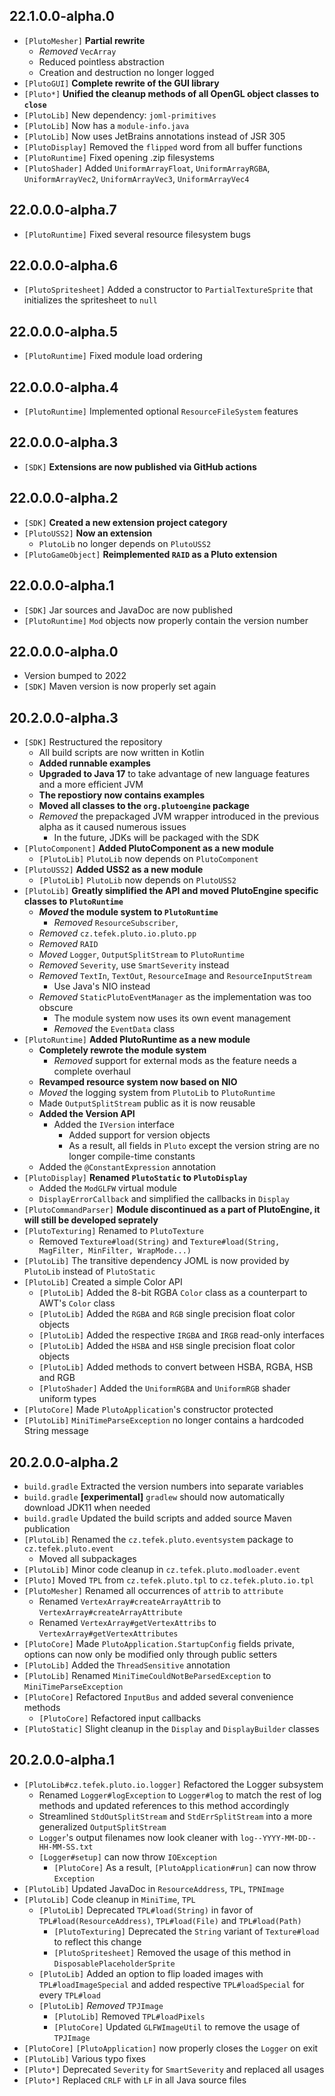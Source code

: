 ## 22.1.0.0-alpha.0
* `[PlutoMesher]` **Partial rewrite**
  * *Removed* `VecArray`
  * Reduced pointless abstraction
  * Creation and destruction no longer logged
* `[PlutoGUI]` **Complete rewrite of the GUI library**
* `[Pluto*]` **Unified the cleanup methods of all OpenGL object classes to `close`**
* `[PlutoLib]` New dependency: `joml-primitives`
* `[PlutoLib]` Now has a `module-info.java`
* `[PlutoLib]` Now uses JetBrains annotations instead of JSR 305
* `[PlutoDisplay]` Removed the `flipped` word from all buffer functions
* `[PlutoRuntime]` Fixed opening .zip filesystems
* `[PlutoShader]` Added `UniformArrayFloat`, `UniformArrayRGBA`,
                  `UniformArrayVec2`, `UniformArrayVec3`, `UniformArrayVec4`

## 22.0.0.0-alpha.7
* `[PlutoRuntime]` Fixed several resource filesystem bugs

## 22.0.0.0-alpha.6
* `[PlutoSpritesheet]` Added a constructor to `PartialTextureSprite` that initializes the spritesheet to `null`

## 22.0.0.0-alpha.5
* `[PlutoRuntime]` Fixed module load ordering

## 22.0.0.0-alpha.4
* `[PlutoRuntime]` Implemented optional `ResourceFileSystem` features

## 22.0.0.0-alpha.3
* `[SDK]` **Extensions are now published via GitHub actions**
  
## 22.0.0.0-alpha.2
* `[SDK]` **Created a new extension project category**
* `[PlutoUSS2]` **Now an extension**
  * `PlutoLib` no longer depends on `PlutoUSS2`
* `[PlutoGameObject]` **Reimplemented `RAID` as a Pluto extension**

## 22.0.0.0-alpha.1
* `[SDK]` Jar sources and JavaDoc are now published 
* `[PlutoRuntime]` `Mod` objects now properly contain the version number

## 22.0.0.0-alpha.0
* Version bumped to 2022
* `[SDK]` Maven version is now properly set again

## 20.2.0.0-alpha.3
* `[SDK]` Restructured the repository
  * All build scripts are now written in Kotlin
  * **Added runnable examples**
  * **Upgraded to Java 17** to take advantage of new language features and a more efficient JVM
  * **The repostiory now contains examples**
  * **Moved all classes to the `org.plutoengine` package**
  * *Removed* the prepackaged JVM wrapper introduced in the previous alpha
      as it caused numerous issues
    * In the future, JDKs will be packaged with the SDK
* `[PlutoComponent]` **Added PlutoComponent as a new module**
    * `[PlutoLib]` `PlutoLib` now depends on `PlutoComponent`
* `[PlutoUSS2]` **Added USS2 as a new module**
    * `[PlutoLib]` `PlutoLib` now depends on `PlutoUSS2`
* `[PlutoLib]` **Greatly simplified the API and moved PlutoEngine specific classes to `PlutoRuntime`**
  * ***Moved* the module system to `PlutoRuntime`**
    * *Removed* `ResourceSubscriber`,
  * *Removed* `cz.tefek.pluto.io.pluto.pp`
  * *Removed* `RAID`
  * *Moved* `Logger`, `OutputSplitStream` to `PlutoRuntime`
  * *Removed* `Severity`, use `SmartSeverity` instead
  * *Removed* `TextIn`, `TextOut`, `ResourceImage` and `ResourceInputStream`
    * Use Java's NIO instead
  * *Removed* `StaticPlutoEventManager` as the implementation was too obscure
      * The module system now uses its own event management
      * *Removed* the `EventData` class
* `[PlutoRuntime]` **Added PlutoRuntime as a new module**
    * **Completely rewrote the module system**
      * *Removed* support for external mods as the feature needs a complete overhaul
    * **Revamped resource system now based on NIO**
    * *Moved* the logging system from `PlutoLib` to `PlutoRuntime`
    * Made `OutputSplitStream` public as it is now reusable
    * **Added the Version API**
      * Added the `IVersion` interface
        * Added support for version objects
        * As a result, all fields in `Pluto` except the version string are no longer compile-time constants
    * Added the `@ConstantExpression` annotation 
* `[PlutoDisplay]` **Renamed `PlutoStatic` to `PlutoDisplay`**
  * Added the `ModGLFW` virtual module
  * `DisplayErrorCallback` and simplified the callbacks in `Display`
* `[PlutoCommandParser]` **Module discontinued as a part of PlutoEngine, it will still be developed seprately**
* `[PlutoTexturing]` Renamed to `PlutoTexture`
    * Removed `Texture#load(String)` and `Texture#load(String, MagFilter, MinFilter, WrapMode...)`
* `[PlutoLib]` The transitive dependency JOML is now provided by `PlutoLib` instead of `PlutoStatic`
* `[PlutoLib]` Created a simple Color API
    * `[PlutoLib]` Added the 8-bit RGBA `Color` class as a counterpart to AWT's `Color` class
    * `[PlutoLib]` Added the `RGBA` and `RGB` single precision float color objects
    * `[PlutoLib]` Added the respective `IRGBA` and `IRGB` read-only interfaces
    * `[PlutoLib]` Added the `HSBA` and `HSB` single precision float color objects
    * `[PlutoLib]` Added methods to convert between HSBA, RGBA, HSB and RGB
    * `[PlutoShader]` Added the `UniformRGBA` and `UniformRGB` shader uniform types
* `[PlutoCore]` Made `PlutoApplication`'s constructor protected
* `[PlutoLib]` `MiniTimeParseException` no longer contains a hardcoded String message

## 20.2.0.0-alpha.2
* `build.gradle` Extracted the version numbers into separate variables
* `build.gradle` **[experimental]** `gradlew` should now automatically download JDK11 when needed
* `build.gradle` Updated the build scripts and added source Maven publication
* `[PlutoLib]` Renamed the `cz.tefek.pluto.eventsystem` package to `cz.tefek.pluto.event`
    * Moved all subpackages
* `[PlutoLib]` Minor code cleanup in `cz.tefek.pluto.modloader.event`
* `[Pluto]` Moved `TPL` from `cz.tefek.pluto.tpl` to `cz.tefek.pluto.io.tpl`
* `[PlutoMesher]` Renamed all occurrences of `attrib` to `attribute`
    * Renamed `VertexArray#createArrayAttrib` to `VertexArray#createArrayAttribute`
    * Renamed `VertexArray#getVertexAttribs` to `VertexArray#getVertexAttributes`
* `[PlutoCore]` Made `PlutoApplication.StartupConfig` fields private, options
  can now only be modified only through public setters
* `[PlutoLib]` Added the `ThreadSensitive` annotation
* `[PlutoLib]` Renamed `MiniTimeCouldNotBeParsedException` to `MiniTimeParseException`
* `[PlutoCore]` Refactored `InputBus` and added several convenience methods
    * `[PlutoCore]` Refactored input callbacks
* `[PlutoStatic]` Slight cleanup in the `Display` and `DisplayBuilder` classes

## 20.2.0.0-alpha.1
* `[PlutoLib#cz.tefek.pluto.io.logger]` Refactored the Logger subsystem
    * Renamed `Logger#logException` to `Logger#log` to  match the rest
      of log methods and updated references to this method accordingly
    * Streamlined `StdOutSplitStream` and `StdErrSplitStream` into a more generalized
      `OutputSplitStream`
    * `Logger`'s output filenames now look cleaner with `log--YYYY-MM-DD--HH-MM-SS.txt`
    * `[Logger#setup]` can now throw `IOException`
        * `[PlutoCore]` As a result, `[PlutoApplication#run]` can now throw `Exception`
* `[PlutoLib]` Updated JavaDoc in `ResourceAddress`, `TPL`, `TPNImage`
* `[PlutoLib]` Code cleanup in `MiniTime`, `TPL`
    * `[PlutoLib]` Deprecated `TPL#load(String)` in favor of `TPL#load(ResourceAddress)`, 
      `TPL#load(File)` and `TPL#load(Path)`
        * `[PlutoTexturing]` Deprecated the `String` variant of `Texture#load`
          to reflect this change
        * `[PlutoSpritesheet]` Removed the usage of this method
          in `DisposablePlaceholderSprite`
    * `[PlutoLib]` Added an option to flip loaded images with `TPL#loadImageSpecial`
      and added respective `TPL#loadSpecial` for every `TPL#load`
    * `[PlutoLib]` *Removed* `TPJImage`
        * `[PlutoLib]` Removed `TPL#loadPixels`
        * `[PlutoCore]` Updated `GLFWImageUtil` to remove the usage of `TPJImage`
* `[PlutoCore]` `[PlutoApplication]` now properly closes the `Logger` on exit
* `[PlutoLib]` Various typo fixes
* `[Pluto*]` Deprecated `Severity` for `SmartSeverity` and replaced all usages
* `[Pluto*]` Replaced `CRLF` with `LF` in all Java source files
